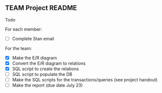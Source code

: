 ## TEAM Project README

Todo

For each member:
- [ ] Complete Stan email

For the team:
- [x] Make the E/R diagram
- [x] Convert the E/R diagram to relations
- [x] SQL script to create the relations
- [ ] SQL script to populate the DB
- [ ] Make the SQL scripts for the transactions/queries (see project handout)
- [ ] Make the report (due date July 23)
